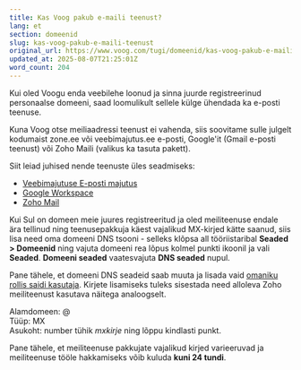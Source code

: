```yaml
---
title: Kas Voog pakub e-maili teenust?
lang: et
section: domeenid
slug: kas-voog-pakub-e-maili-teenust
original_url: https://www.voog.com/tugi/domeenid/kas-voog-pakub-e-maili-teenust
updated_at: 2025-08-07T21:25:01Z
word_count: 204
---
```

Kui oled Voogu enda veebilehe loonud ja sinna juurde registreerinud personaalse domeeni, saad loomulikult sellele külge ühendada ka e-posti teenuse.  
  
Kuna Voog otse meiliaadressi teenust ei vahenda, siis soovitame sulle julgelt kodumaist zone.ee või veebimajutus.ee e-posti, Google'it (Gmail e-posti teenust) või Zoho Maili (valikus ka tasuta pakett).

  

Siit leiad juhised nende teenuste üles seadmiseks:

- [Veebimajutuse E-posti majutus](/tugi/domeenid/veebimajutus-ee-e-posti-juhend)
- [Google Workspace](/tugi/domeenid/google-appsi-liidestamise-juhend)
- [Zoho Mail](/tugi/domeenid/zoho-maili-liidestamise-juhend)

  

Kui Sul on domeen meie juures registreeritud ja oled meiliteenuse endale ära tellinud ning teenusepakkuja käest vajalikud MX-kirjed kätte saanud, siis lisa need oma domeeni DNS tsooni - selleks klõpsa all tööriistaribal **Seaded > Domeenid** ning vajuta domeeni rea lõpus kolmel punkti ikoonil ja vali **Seaded**. **Domeeni seaded** vaatesvajuta **DNS seaded** nupul.   
  
Pane tähele, et domeeni DNS seadeid saab muuta ja lisada vaid [omaniku rollis saidi kasutaja](/tugi/konto-loomine/teiste-kasutajate-lisamine-sinu-voo-saidile#kasutaja-rolli-vahetamine). Kirjete lisamiseks tuleks sisestada need alloleva Zoho meiliteenust kasutava näitega analoogselt.

Alamdomeen: @  
Tüüp: MX   
Asukoht: number tühik *mxkirje* ning lõppu kindlasti punkt.  
  
Pane tähele, et meiliteenuse pakkujate vajalikud kirjed varieeruvad ja meiliteenuse tööle hakkamiseks võib kuluda **kuni 24 tundi**.
